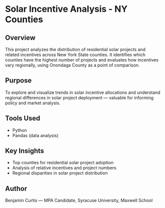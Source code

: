 # Solar Incentive Analysis - NY Counties

## Overview
This project analyzes the distribution of residential solar projects and related incentives across New York State counties. It identifies which counties have the highest number of projects and evaluates how incentives vary regionally, using Onondaga County as a point of comparison.

## Purpose
To explore and visualize trends in solar incentive allocations and understand regional differences in solar project deployment — valuable for informing policy and market analysis.

## Tools Used
- Python
- Pandas (data analysis)

## Key Insights
- Top counties for residential solar project adoption
- Analysis of relative incentives and project numbers
- Regional disparities in solar project distribution

## Author
Benjamin Curtis — MPA Candidate, Syracuse University, Maxwell School
